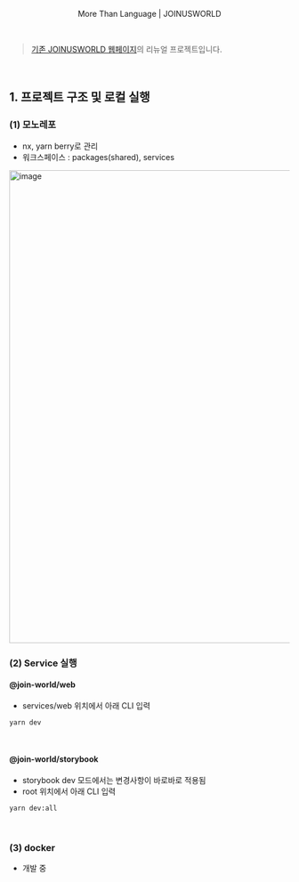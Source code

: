 <p align='center'> More Than Language | JOINUSWORLD </p>

<br>

> [기존 JOINUSWORLD 웹페이지](https://www.joinusworld.org/)의 리뉴얼 프로젝트입니다.

<br>

## 1. 프로젝트 구조 및 로컬 실행

### (1) 모노레포

- nx, yarn berry로 관리
- 워크스페이스 : packages(shared), services

<img width="850" alt="image" src="https://github.com/JOINUS-WORLD/joinusworld-front/assets/125176463/4df85101-db4d-4d4b-82b4-236878ecb66c">


<br>

### (2) Service 실행

#### @join-world/web

- services/web 위치에서 아래 CLI 입력

```
yarn dev
```

<br>

#### @join-world/storybook

- storybook dev 모드에서는 변경사항이 바로바로 적용됨
- root 위치에서 아래 CLI 입력

```
yarn dev:all
```

<br>

### (3) docker

- 개발 중
